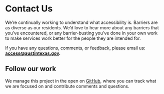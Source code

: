 # Contact Us

We’re continually working to understand what accessibility is. Barriers are as diverse as our residents. We’d love to hear more about any barriers that you’ve encountered, or any barrier-busting you’ve done in your own work to make services work better for the people they are intended for.

If you have any questions, comments, or feedback, please email us: **access@austintexas.gov.**

## **Follow our work**

We manage this project in the open on [GitHub](https://github.com/cityofaustin/serviceaccess), where you can track what we are focused on and contribute comments and questions.


